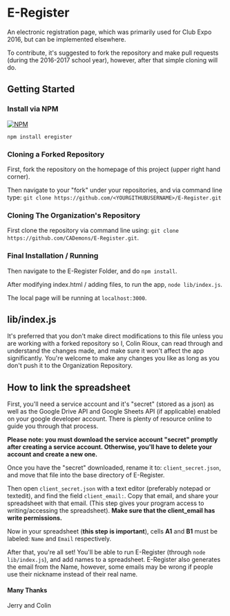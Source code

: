 # E-Register
An electronic registration page, which was primarily used for Club Expo 2016,
but can be implemented elsewhere. 

To contribute, it's suggested to fork the repository and make pull requests
(during the 2016-2017 school year), however, after that simple cloning will do. 

## Getting Started
### Install via NPM 
[![NPM](https://nodei.co/npm/eregister.png)](https://nodei.co/npm/eregister/)

`npm install eregister`


### Cloning a Forked Repository
First, fork the repository on the homepage of this project (upper right hand
corner). 

Then navigate to your "fork" under your repositories, and via command line
type:
`git clone https://github.com/<YOURGITHUBUSERNAME>/E-Register.git`

### Cloning The Organization's Repository
First clone the repository via command line using: `git clone
https://github.com/CADemons/E-Register.git`.

### Final Installation / Running
Then navigate to the E-Register Folder, and do `npm install`. 

After modifying index.html / adding files, to run the app, `node lib/index.js`.

The local page will be running at `localhost:3000`.

## lib/index.js

It's preferred that you don't make direct modifications to this file unless you
are working with a forked repository so I, Colin Rioux, can read through and
understand the changes made, and make sure it won't affect the app
significantly. You're welcome to make any changes you like as long as you don't
push it to the Organization Repository. 

## How to link the spreadsheet

First, you'll need a service account and it's "secret" (stored as a json) as well as the
Google Drive API and Google Sheets API (if applicable) enabled on your google
developer account. There is plenty of resource online to guide you through that
process. 

**Please note: you must download the service account "secret" promptly after
creating a service account. Otherwise, you'll have to delete your account and
create a new one.**

Once you have the "secret" downloaded, rename it to: `client_secret.json`, and
move that file into the base directory of E-Register. 

Then open `client_secret.json` with a text editor (preferably notepad or
textedit), and find the field `client_email:`. Copy that email, and share your
spreadsheet with that email. (This step gives your program access to
writing/accessing the spreadsheet). **Make sure that the client_email has write
permissions.**

Now in your spreadsheet (**this step is important**), cells **A1** and **B1**
must be labeled: `Name` and `Email` respectively. 

After that, you're all set! You'll be able to run E-Register (through `node
lib/index.js`), and add names to a spreadsheet. E-Register also generates the
email from the Name, however, some emails may be wrong if people use their
nickname instead of their real name. 


#### Many Thanks
Jerry and Colin 


